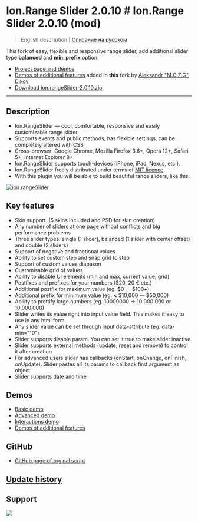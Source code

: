 # Ion.Range Slider 2.0.10 # Ion.Range Slider 2.0.10 (mod)

> English description | <a href="readme.ru.md">Описание на русском</a>

This fork of easy, flexible and responsive range slider, add additional slider type **balanced** and **min_prefix** option.
* <a href="http://ionden.com/a/plugins/ion.rangeSlider/en.html">Project page and demos</a>
* <a href="http://codepen.io/M_O_Z_G/pen/yNzxO">Demos of additional features</a> added in **this** fork by <a href="https://github.com/M-O-Z-G">Aleksandr "M.O.Z.G" Dikov<a>
* <a href="http://ionden.com/a/plugins/ion.rangeSlider/ion.rangeSlider-2.0.10.zip">Download ion.rangeSlider-2.0.10.zip</a>

***

## Description
* Ion.RangeSlider — cool, comfortable, responsive and easily customizable range slider
* Supports events and public methods, has flexible settings, can be completely altered with CSS
* Cross-browser: Google Chrome, Mozilla Firefox 3.6+, Opera 12+, Safari 5+, Internet Explorer 8+
* Ion.RangeSlider supports touch-devices (iPhone, iPad, Nexus, etc.).
* Ion.RangeSlider freely distributed under terms of <a href="http://ionden.com/a/plugins/licence.html" target="_blank">MIT licence</a>.
* With this plugin you will be able to build beautiful range sliders, like this:

![ion.rangeSlider](http://i.imgur.com/z5FGsaz.png)

## Key features
* Skin support. (5 skins included and PSD for skin creation)
* Any number of sliders at one page without conflicts and big performance problems
* Three slider types: single (1 slider), balanced (1 slider with center offset) and double (2 sliders)
* Support of negative and fractional values
* Ability to set custom step and snap grid to step
* Support of custom values diapason
* Customisable grid of values
* Ability to disable UI elements (min and max, current value, grid)
* Postfixes and prefixes for your numbers ($20, 20 &euro; etc.)
* Additional postfix for maximum value (eg. $0 — $100<b>+</b>)
* Additional prefix for minimum value (eg. <b><</b> $10,000 — $50,000)
* Ability to prettify large numbers (eg. 10000000 -> 10 000 000 or 10.000.000)
* Slider writes its value right into input value field. This makes it easy to use in any html form
* Any slider value can be set through input data-attribute (eg. data-min="10")
* Slider supports disable param. You can set it true to make slider inactive
* Slider supports external methods (update, reset and remove) to control it after creation
* For advanced users slider has callbacks (onStart, onChange, onFinish, onUpdate). Slider pastes all its params to callback first argument as object
* Slider supports date and time


## Demos

* <a href="http://ionden.com/a/plugins/ion.rangeSlider/demo.html" class="switch__item">Basic demo</a>
* <a href="http://ionden.com/a/plugins/ion.rangeSlider/demo_advanced.html" class="switch__item">Advanced demo</a>
* <a href="http://ionden.com/a/plugins/ion.rangeSlider/demo_interactions.html" class="switch__item">Interactions demo</a>
* <a href="http://codepen.io/M_O_Z_G/pen/yNzxO">Demos of additional features</a>


## GitHub

* <a href="https://github.com/IonDen/ion.rangeSlider">GitHub page of orginal script</a>


## <a href="history.md">Update history</a>


## Support
[![](https://pledgie.com/campaigns/25694.png?skin_name=chrome)](https://pledgie.com/campaigns/25694)
